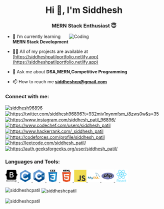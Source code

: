 <h1 align="center">Hi 👋, I'm Siddhesh</h1>
<h3 align="center">MERN Stack Enthusiast 😇</h3>
<img align="right" alt="Coding" width="300" src="https://thumbs.dreamstime.com/b/cartoon-coder-young-man-programmer-tablet-working-desk-composition-professional-flat-male-character-186013231.jpg">
<!-- 
<p align="left"> <a href="https://twitter.com/siddhesh96896" target="blank"><img src="https://img.shields.io/twitter/follow/siddhesh96896?logo=twitter&style=for-the-badge" alt="siddhesh96896" /></a> </p> -->
<!-- <p align="left"> <img src="https://komarev.com/ghpvc/?username=siddheshcpatil&label=Profile%20views&color=0e75b6&style=flat" alt="siddheshcpatil" /> </p>

<p align="left"> <a href="https://github.com/ryo-ma/github-profile-trophy"><img src="https://github-profile-trophy.vercel.app/?username=siddheshcpatil" alt="siddheshcpatil" /></a> </p> -->


- 🌱 I’m currently learning **MERN Stack Development**

- 👨‍💻 All of my projects are available at [https://siddheshpatilportfolio.netlify.app](https://siddheshpatilportfolio.netlify.app)

- 💬 Ask me about **DSA,MERN,Competitive Programming**

- 📫 How to reach me **siddheshcp@gmail.com**

<h3 align="left">Connect with me:</h3>
<p align="left">
<a href="https://twitter.com/siddhesh96896" target="blank"><img align="center" src="https://raw.githubusercontent.com/rahuldkjain/github-profile-readme-generator/master/src/images/icons/Social/twitter.svg" alt="siddhesh96896" height="30" width="40" /></a>
<a href="https://linkedin.com/in/https://twitter.com/siddhesh96896?t=932miv1nynmfsm_t8zws0w&s=35" target="blank"><img align="center" src="https://raw.githubusercontent.com/rahuldkjain/github-profile-readme-generator/master/src/images/icons/Social/linked-in-alt.svg" alt="https://twitter.com/siddhesh96896?t=932miv1nynmfsm_t8zws0w&s=35" height="30" width="40" /></a>
<a href="https://instagram.com/https://www.instagram.com/siddhesh_patil_96896/" target="blank"><img align="center" src="https://raw.githubusercontent.com/rahuldkjain/github-profile-readme-generator/master/src/images/icons/Social/instagram.svg" alt="https://www.instagram.com/siddhesh_patil_96896/" height="30" width="40" /></a>
<a href="https://www.codechef.com/users/https://www.codechef.com/users/siddhesh_patil" target="blank"><img align="center" src="https://cdn.jsdelivr.net/npm/simple-icons@3.1.0/icons/codechef.svg" alt="https://www.codechef.com/users/siddhesh_patil" height="30" width="40" /></a>
<a href="https://www.hackerrank.com/https://www.hackerrank.com/_siddhesh_patil" target="blank"><img align="center" src="https://raw.githubusercontent.com/rahuldkjain/github-profile-readme-generator/master/src/images/icons/Social/hackerrank.svg" alt="https://www.hackerrank.com/_siddhesh_patil" height="30" width="40" /></a>
<a href="https://codeforces.com/profile/https://codeforces.com/profile/siddhesh_patil" target="blank"><img align="center" src="https://raw.githubusercontent.com/rahuldkjain/github-profile-readme-generator/master/src/images/icons/Social/codeforces.svg" alt="https://codeforces.com/profile/siddhesh_patil" height="30" width="40" /></a>
<a href="https://www.leetcode.com/https://leetcode.com/siddhesh_patil/" target="blank"><img align="center" src="https://raw.githubusercontent.com/rahuldkjain/github-profile-readme-generator/master/src/images/icons/Social/leet-code.svg" alt="https://leetcode.com/siddhesh_patil/" height="30" width="40" /></a>
<a href="https://auth.geeksforgeeks.org/user/https://auth.geeksforgeeks.org/user/siddhesh_patil/" target="blank"><img align="center" src="https://raw.githubusercontent.com/rahuldkjain/github-profile-readme-generator/master/src/images/icons/Social/geeks-for-geeks.svg" alt="https://auth.geeksforgeeks.org/user/siddhesh_patil/" height="30" width="40" /></a>
</p>

<h3 align="left">Languages and Tools:</h3>
<p align="left"> <a href="https://getbootstrap.com" target="_blank" rel="noreferrer"> <img src="https://raw.githubusercontent.com/devicons/devicon/master/icons/bootstrap/bootstrap-plain-wordmark.svg" alt="bootstrap" width="40" height="40"/> </a> <a href="https://www.cprogramming.com/" target="_blank" rel="noreferrer"> <img src="https://raw.githubusercontent.com/devicons/devicon/master/icons/c/c-original.svg" alt="c" width="40" height="40"/> </a> <a href="https://www.w3schools.com/cpp/" target="_blank" rel="noreferrer"> <img src="https://raw.githubusercontent.com/devicons/devicon/master/icons/cplusplus/cplusplus-original.svg" alt="cplusplus" width="40" height="40"/> </a> <a href="https://www.w3schools.com/css/" target="_blank" rel="noreferrer"> <img src="https://raw.githubusercontent.com/devicons/devicon/master/icons/css3/css3-original-wordmark.svg" alt="css3" width="40" height="40"/> </a> <a href="https://www.w3.org/html/" target="_blank" rel="noreferrer"> <img src="https://raw.githubusercontent.com/devicons/devicon/master/icons/html5/html5-original-wordmark.svg" alt="html5" width="40" height="40"/> </a> <a href="https://developer.mozilla.org/en-US/docs/Web/JavaScript" target="_blank" rel="noreferrer"> <img src="https://raw.githubusercontent.com/devicons/devicon/master/icons/javascript/javascript-original.svg" alt="javascript" width="40" height="40"/> </a> <a href="https://www.mysql.com/" target="_blank" rel="noreferrer"> <img src="https://raw.githubusercontent.com/devicons/devicon/master/icons/mysql/mysql-original-wordmark.svg" alt="mysql" width="40" height="40"/> </a> <a href="https://www.php.net" target="_blank" rel="noreferrer"> <img src="https://raw.githubusercontent.com/devicons/devicon/master/icons/php/php-original.svg" alt="php" width="40" height="40"/> </a> <a href="https://reactjs.org/" target="_blank" rel="noreferrer"> <img src="https://raw.githubusercontent.com/devicons/devicon/master/icons/react/react-original-wordmark.svg" alt="react" width="40" height="40"/> </a> </p>

<p><img align="left" src="https://github-readme-stats.vercel.app/api/top-langs?username=siddheshcpatil&show_icons=true&locale=en&layout=compact" alt="siddheshcpatil" /></p>

<p>&nbsp;<img align="center" src="https://github-readme-stats.vercel.app/api?username=siddheshcpatil&show_icons=true&locale=en" alt="siddheshcpatil" /></p>

<p><img align="center" src="https://github-readme-streak-stats.herokuapp.com/?user=siddheshcpatil&" alt="siddheshcpatil" /></p>
